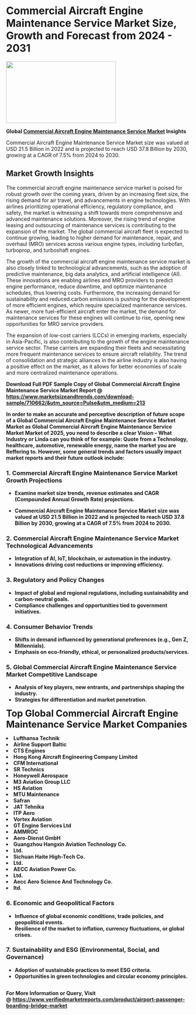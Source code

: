 <H1>Commercial Aircraft Engine Maintenance Service Market Size, Growth and Forecast from 2024 - 2031</H1><img class="aligncenter size-medium wp-image-584254" src="https://thirdeyenews.in/wp-content/uploads/2024/09/Global-Market-Research-300x168.jpeg" alt="" width="300" height="168" /><p><strong>Global&nbsp;<a href="https://www.marketsizeandtrends.com/download-sample/710662/&amp;utm_source=Pulse&amp;utm_medium=213">Commercial Aircraft Engine Maintenance Service Market</a> Insights</strong></p><p>Commercial Aircraft Engine Maintenance Service Market size was valued at USD 21.5 Billion in 2022 and is projected to reach USD 37.8 Billion by 2030, growing at a CAGR of 7.5% from 2024 to 2030.</p><p><h2>Market Growth Insights</h2> <p>The commercial aircraft engine maintenance service market is poised for robust growth over the coming years, driven by an increasing fleet size, the rising demand for air travel, and advancements in engine technologies. With airlines prioritizing operational efficiency, regulatory compliance, and safety, the market is witnessing a shift towards more comprehensive and advanced maintenance solutions. Moreover, the rising trend of engine leasing and outsourcing of maintenance services is contributing to the expansion of the market. The global commercial aircraft fleet is expected to continue growing, leading to higher demand for maintenance, repair, and overhaul (MRO) services across various engine types, including turbofan, turboprop, and turboshaft engines.</p> <p><strong></strong></p> <p>The growth of the commercial aircraft engine maintenance service market is also closely linked to technological advancements, such as the adoption of predictive maintenance, big data analytics, and artificial intelligence (AI). These innovations are enabling airlines and MRO providers to predict engine performance, reduce downtime, and optimize maintenance schedules, thus lowering costs. Furthermore, the increasing demand for sustainability and reduced carbon emissions is pushing for the development of more efficient engines, which require specialized maintenance services. As newer, more fuel-efficient aircraft enter the market, the demand for maintenance services for these engines will continue to rise, opening new opportunities for MRO service providers.</p> <p>The expansion of low-cost carriers (LCCs) in emerging markets, especially in Asia-Pacific, is also contributing to the growth of the engine maintenance service sector. These carriers are expanding their fleets and necessitating more frequent maintenance services to ensure aircraft reliability. The trend of consolidation and strategic alliances in the airline industry is also having a positive effect on the market, as it allows for better economies of scale and more centralized maintenance operations.</p> <p><strong></p><p><span class=""><strong>Download Full PDF Sample Copy of Global Commercial Aircraft Engine Maintenance Service Market Report</strong> @ <a href="https://www.marketsizeandtrends.com/download-sample/710662/&amp;utm_source=Pulse&amp;utm_medium=213" target="_blank">https://www.marketsizeandtrends.com/download-sample/710662/&amp;utm_source=Pulse&amp;utm_medium=213</a></span></p><p>In order to make an accurate and perceptive description of future scope of a Global&nbsp;Commercial Aircraft Engine Maintenance Service Market Market as Global&nbsp;Commercial Aircraft Engine Maintenance Service Market Market of 2025, you need to describe a clear Vision &ndash; What Industry or Linda can you think of for example: Quote from a Technology, healthcare, automotive, renewable energy, name the market you are Reffering to. However, some general trends and factors usually impact market reports and their future outlook include:</p><h3>1.&nbsp;<strong>Commercial Aircraft Engine Maintenance Service Market Growth Projections</strong></h3><ul><li>Examine market size trends, revenue estimates and CAGR (Compounded Annual Growth Rate) projections.</li><li><p>Commercial Aircraft Engine Maintenance Service Market size was valued at USD 21.5 Billion in 2022 and is projected to reach USD 37.8 Billion by 2030, growing at a CAGR of 7.5% from 2024 to 2030.</p></li></ul><h3>2.&nbsp;<strong>Commercial Aircraft Engine Maintenance Service Market Technological Advancements</strong></h3><ul><li>Integration of AI, IoT, blockchain, or automation in the industry.</li><li>Innovations driving cost reductions or improving efficiency.</li></ul><h3>3.&nbsp;<strong>Regulatory and Policy Changes</strong></h3><ul><li>Impact of global and regional regulations, including sustainability and carbon-neutral goals.</li><li>Compliance challenges and opportunities tied to government initiatives.</li></ul><h3>4.&nbsp;<strong>Consumer Behavior Trends</strong></h3><ul><li>Shifts in demand influenced by generational preferences (e.g., Gen Z, Millennials).</li><li>Emphasis on eco-friendly, ethical, or personalized products/services.</li></ul><h3>5.&nbsp;<strong>Global Commercial Aircraft Engine Maintenance Service Market Competitive Landscape</strong></h3><ul><li>Analysis of key players, new entrants, and partnerships shaping the industry.</li><li>Strategies for differentiation and market penetration.</li></ul><p data-pm-slice="1 1 []"><span style="color: inherit; font-family: inherit; font-size: 25px;">Top Global Commercial Aircraft Engine Maintenance Service Market Companies</span></p><div class="" data-test-id=""><p><li>Lufthansa Technik</li><li> Airline Support Baltic</li><li> CTS Engines</li><li> Hong Kong Aircraft Engineering Company Limited</li><li> CFM International</li><li> SR Technics</li><li> Honeywell Aerospace</li><li> M3 Aviation Group LLC</li><li> HS Aviation</li><li> MTU Maintenance</li><li> Safran</li><li> JAT Tehnika</li><li> ITP Aero</li><li> Vortex Aviation</li><li> GT Engine Services Ltd</li><li> AMMROC</li><li> Aero-Dienst GmbH</li><li> Guangzhou Hangxin Aviation Technology Co.</li><li>Ltd.</li><li> Sichuan Haite High-Tech Co.</li><li>Ltd.</li><li> AECC Aviation Power Co.</li><li>Ltd.</li><li> Aecc Aero Science And Technology Co.</li><li>ltd.</li></p></div><h3>6.&nbsp;<strong>Economic and Geopolitical Factors</strong></h3><ul><li>Influence of global economic conditions, trade policies, and geopolitical events.</li><li>Resilience of the market to inflation, currency fluctuations, or global crises.</li></ul><h3>7.&nbsp;<strong>Sustainability and ESG (Environmental, Social, and Governance)</strong></h3><ul><li>Adoption of sustainable practices to meet ESG criteria.</li><li>Opportunities in green technologies and circular economy principles.</li></ul><h2><strong style="font-size: 14px;">For More Information or Query, Visit @&nbsp;</strong><a style="background-color: #ffffff; font-size: 14px;" href="https://www.marketsizeandtrends.com/report/commercial-aircraft-engine-maintenance-service-market/" target="_blank">https://www.verifiedmarketreports.com/product/airport-passenger-boarding-bridge-market</a></h2>
